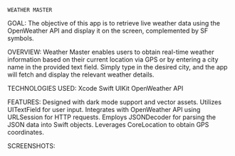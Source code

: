                                                                           WEATHER MASTER
GOAL:
The objective of this app is to retrieve live weather data using the OpenWeather API and display it on the screen, complemented by SF symbols.

OVERVIEW:
Weather Master enables users to obtain real-time weather information based on their current location via GPS or by entering a city name in the provided text field. Simply type in the desired city, and the app will fetch and display the relevant weather details.

TECHNOLOGIES USED:
Xcode
Swift
UIKit
OpenWeather API

FEATURES:
Designed with dark mode support and vector assets.
Utilizes UITextField for user input.
Integrates with OpenWeather API using URLSession for HTTP requests.
Employs JSONDecoder for parsing the JSON data into Swift objects.
Leverages CoreLocation to obtain GPS coordinates.

SCREENSHOTS:
